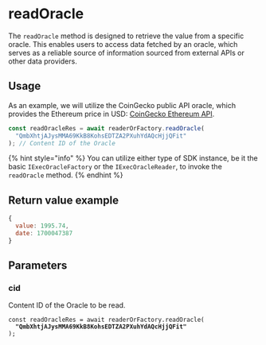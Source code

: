 # readOracle

The `readOracle` method is designed to retrieve the value from a specific oracle. This enables users to access data fetched by an oracle, which serves as a reliable source of information sourced from external APIs or other data providers.

## Usage

As an example, we will utilize the CoinGecko public API oracle, which provides the Ethereum price in USD: <a href="https://api.coingecko.com/api/v3/simple/price?ids=ethereum&vs_currencies=usd">CoinGecko Ethereum API</a>.

```javascript
const readOracleRes = await readerOrFactory.readOracle(
  "QmbXhtjAJysMMA69KkB8KohsEDTZA2PXuhYdAQcHjjQFit"
); // Content ID of the Oracle
```
{% hint style="info" %}
You can utilize either type of SDK instance, be it the basic `IExecOracleFactory` or the `IExecOracleReader`, to invoke the `readOracle` method.
{% endhint %}

## Return value example

```javascript
{
  value: 1995.74,
  date: 1700047387
}
```

## Parameters

### cid

Content ID of the Oracle to be read.

<pre class="language-javascript"><code class="lang-javascript">const readOracleRes = await readerOrFactory.readOracle(
<strong>  "QmbXhtjAJysMMA69KkB8KohsEDTZA2PXuhYdAQcHjjQFit"
</strong>);
</code></pre>
